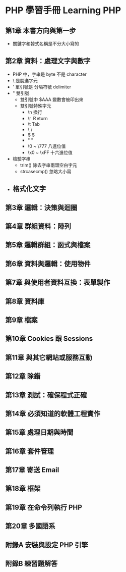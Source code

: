 # PHP 學習手冊 Learning PHP
## 第1章 本書方向與第一步
- 關鍵字和韓式名稱是不分大小寫的
## 第2章 資料：處理文字與數字
- PHP 中，字串是 byte 不是 character
- \ 是脫逸字元
- ' 單引號是 分隔符號 delimiter
- " 雙引號
    - 雙引號中 $AAA 變數會被印出來
    - 雙引號特殊字元
        - \n 換行
        - \r Ｒeturn        
        - \t Tab
        - \\ \
        - \$ $
        - \" "
        - \0 ~ \777 八進位值
        - \x0 ~ \xFF    十六進位值
- 檢驗字串
    - trim() 除去字串兩頭空白字元
    - strcasecmp() 忽略大小寫
- 格式化文字
    - 
## 第3章 邏輯：決策與迴圈
## 第4章 群組資料：陣列
## 第5章 邏輯群組：函式與檔案
## 第6章 資料與邏輯：使用物件
## 第7章 與使用者資料互換：表單製作
## 第8章 資料庫
## 第9章 檔案
## 第10章 Cookies 跟 Sessions
## 第11章 與其它網站或服務互動
## 第12章 除錯
## 第13章 測試：確保程式正確
## 第14章 必須知道的軟體工程實作
## 第15章 處理日期與時間
## 第16章 套件管理
## 第17章 寄送 Email
## 第18章 框架
## 第19章 在命令列執行 PHP
## 第20章 多國語系

## 附錄A 安裝與設定 PHP 引擎
## 附錄B 練習題解答